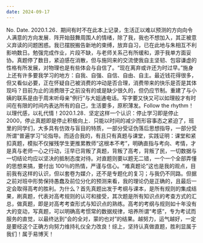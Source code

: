 ```yaml
---
date: 2024-09-17
---
```


No.
Date.
2020.1.26．期间有时不在此本上记录，生活正以难以预测的方向向令人满意的方向发展．阵开始鼓舞周围人的情绪，除了我，我也不想加入，其正被意义弃读的问题困惑。我已摆脱搬告新地的束缚，放弃自习，已在此地与朱相互不利影响数日。勉强完成作业，片段不缺，与老师关系己有所缓和，源于我单方面妥协。真题停了数目，紧迫感在消散，但与施同来的交流使我自主坚韧、包容谦虚的性格有所发展，对物理也是有些体会与自信了。“现在离弃或许还为时过早。”施身上还有许多要我学习的地方：自我、自强、自信、自由、自主。最近钱花得很多，但又看似必要，正在怀疑自己被消费的冲动是否合理，消费带来的快乐是否是其体现吗？目前为止的消费限于之前没有的或是缺少很久的，但仍应节制。重建了与小姨的联系是由于周末听母亲“例行”与大姐通电话。写字要又快又可以如理般才有时间在有限的时间内表达所有的自己，生活要多，原积薄发。Follow the rhythm！以理代感，以礼代情！2020.1.28．坚定这样一个认识：停止学习即是停止 2000，停止真题即是停止积极向上．只能以时间的减少而形容事态之紧迫了，班里的同学们，大多具有仿效与盲目的特质，一部分受证伪落后思想指导，一部分受所谓“普遍学习”论指导。而适合我的，有且只有真题与课堂，实践证明：课堂和紧扣真题，模拟不仅摧残学生更推累教师“这根本不考”，明确直指与考向、考情，才是真与老师一心之行动，汪早已背叛了真题，背叛了高考，背叛了民，一切数据与一切结论均应以坚决的抵制态度对待。对直题则要以题无二错，一个一个全部弄懂的思想来搞，要付出 100％的热情，严谨与信心。“难真题论”这也是我的观点，目前我有这样的认识，但以套卷为媒介，还不是专题化的复习；与我仍不同路。但据之前对班中形势保持愚蠢及前位分化的预测来看，我的理论仍是正确的，且最后一定会取得高考的胜利。为什么？首先真题出发于考纲与课本，是所有规则的集成结果，刷真题，代表对高考规则的认可和接受，其次题是所有知识点的考查方式的汇总，做真题，即是对高考考查形式与知识点的熟练。高考的考纲与规则如十年没有大的变动，写真题，可以明确高考惯常的数据规律，培养所谓“考感”，专为考试而服务的直觉，以最终达到“会的全对，蒙的也对”的结果。越努力，运气越好，一定是要经这个正确方向努力维持礼仪全力改良！综上，坚持认真做直题，胜利显属于我们！属于易博天！
